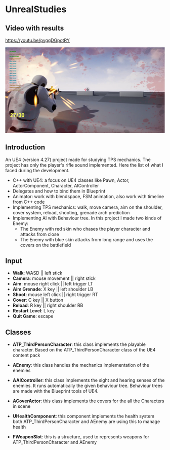# UnrealStudies

## Video with results
https://youtu.be/pvggDGpotRY

<div>
	<img src="_docs/img/UE4_TPS.png" style="align: left">
</div>

## Introduction

An UE4 (version 4.27) project made for studying TPS mechanics. The project has only the player's rifle sound implemented. Here the list of what I faced during the development.

- C++ with UE4: a focus on UE4 classes like Pawn, Actor, ActorComponent, Character, AIController
- Delegates and how to bind them in Blueprint
- Animator: work with blendspace, FSM animation, also work with timeline from C++ code
- Implementing TPS mechanics: walk, move camera, aim on the shoulder, cover system, reload, shooting, grenade arch prediction
- Implementing AI with Behaviour tree. In this project I made two kinds of Enemy:
	- The Enemy with red skin who chases the player character and attacks from close
	- The Enemy with blue skin attacks from long range and uses the covers on the battlefield
	
## Input

- **Walk**: WASD || left stick
- **Camera**: mouse movement || right stick
- **Aim**: mouse right click || left trigger LT
- **Aim Grenade**: X key || left shoulder LB
- **Shoot**: mouse left click || right trigger RT
- **Cover**: C key || X button
- **Reload**: R key || right shoulder RB
- **Restart Level**: L key
- **Quit Game**: escape

## Classes

- **ATP_ThirdPersonCharacter**: this class implements the playable character. Based on the ATP_ThirdPersonCharacter class of the UE4 content pack

- **AEnemy**: this class handles the mechanics implementation of the enemies

- **AAIController**: this class implements the sight and hearing senses of the enemies. It runs automatically the given behaviour tree. Behaviour trees are made with the Blueprint tools of UE4.

- **ACoverActor**: this class implements the covers for the all the Characters in scene

- **UHealthComponent**: this component implements the health system both ATP_ThirdPersonCharacter and AEnemy are using this to manage health

- **FWeaponSlot**: this is a structure, used to represents weapons for ATP_ThirdPersonCharacter and AEnemy

